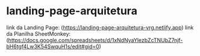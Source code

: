 # landing-page-arquitetura
link da Landing Page: (https://landing-page-arquitetura-vrg.netlify.app) 
link da Planilha SheetMonkey: (https://docs.google.com/spreadsheets/d/1xNdNyaYlezbZcTNUbZ7njf-bH6tgf4Lw3K54SwquH1s/edit#gid=0)
